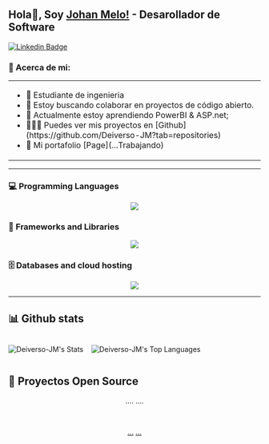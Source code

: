 ## Hola👋, Soy [Johan Melo!](https://github.com/Deiverso-JM/) - Desarollador de Software 

[![Linkedin Badge](https://img.shields.io/badge/-LinkedIn-0e76a8?style=flat-square&logo=Linkedin&logoColor=white)](www.linkedin.com/in/johan-melo-dev)

### 🧐 Acerca de mi:
<table style="border: none;">
  <tr style="border: none;">
    <td style="border: none;">
      <ul>
        <li>
          🔭 Estudiante de ingenieria
        </li>
        <li>
          🤝 Estoy buscando colaborar en proyectos de código abierto.
        </li>
        <li>
          🌱 Actualmente estoy aprendiendo PowerBI & ASP.net; 
        </li>
        <li>
          👨🏻‍💻 Puedes ver mis proyectos en [Github](https://github.com/Deiverso-JM?tab=repositories)
        </li>
        <li>
          📝 Mi portafolio [Page](...Trabajando) 
        </li>
    </td>
  </tr>
</table>

<hr>


### 💻 Programming Languages

<p align="center">
  <a href="https://anuphaldar.com">
    <img src="https://skillicons.dev/icons?i=js,typescript,python,cs " />
  </a>
</p>


### 🧰 Frameworks and Libraries

<p align="center">
  <a href="https://anuphaldar.com">
    <img src="https://skillicons.dev/icons?i=sass,react,nodejs,express,astro,dotnet,fastapi,vite   " />
  </a>
</p>

### 🗄️ Databases and cloud hosting

<p align="center">
	  <a href="https://anuphaldar.com">
    <img src="https://skillicons.dev/icons?i=mysql,mongodb,sqlite,vercel,netlify" />
  </a>
</p>
<hr>



## 📊 Github stats

<div style="display:flex; gap: 1rem;">
  <div> 

  ![Deiverso-JM's Stats](https://github-readme-stats.vercel.app/api?username=Deiverso-JM&theme=vue-dark&show_icons=true&hide_border=false&count_private=true)
  </div>
  <div>

  ![Deiverso-JM's Top Languages](https://github-readme-stats.vercel.app/api/top-langs/?username=Deiverso-JM&theme=vue-dark&show_icons=true&hide_border=false&layout=compact)
  </div>
</div>


<!-- Projects section -->

## 📘 Proyectos Open Source

<!-- Bassed on: Repo info cards - https://github.com/anuraghazra/github-readme-stats -->
<p align="center">
  <p style="widht: 100%;" align="center">
  <a>....</a>
  <a>....</a>
  </p>
  <p align="center">&#8192;</p>
  <p style="widht: 100%;" align="center">
    <a href="https://media3.giphy.com/media/H1dxi6xdh4NGQCZSvz/giphy.gif?cid=82a1493bzwbzx1npl4pgilkodd16q8k9wjoozxre05fugqmd&ep=v1_gifs_search&rid=giphy.gif&ct=g">...</a>
    <a href="https://media3.giphy.com/media/H1dxi6xdh4NGQCZSvz/giphy.gif?cid=82a1493bzwbzx1npl4pgilkodd16q8k9wjoozxre05fugqmd&ep=v1_gifs_search&rid=giphy.gif&ct=g">...</a>
  </p>
</p>
